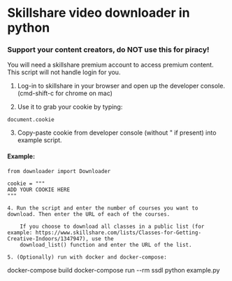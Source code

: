 # Skillshare video downloader in python

### Support your content creators, do NOT use this for piracy!

You will need a skillshare premium account to access premium content.
This script will not handle login for you.

1. Log-in to skillshare in your browser and open up the developer console.
(cmd-shift-c for chrome on mac)

2. Use it to grab your cookie by typing:
```
document.cookie
```

3. Copy-paste cookie from developer console (without " if present) into example script.

#### Example:
```
from downloader import Downloader

cookie = """
ADD YOUR COOKIE HERE
"""

4. Run the script and enter the number of courses you want to download. Then enter the URL of each of the courses.

    If you choose to download all classes in a public list (for example: https://www.skillshare.com/lists/Classes-for-Getting-Creative-Indoors/1347947), use the
    download_list() function and enter the URL of the list.

5. (Optionally) run with docker and docker-compose:
```
docker-compose build
docker-compose run --rm ssdl python example.py
```

